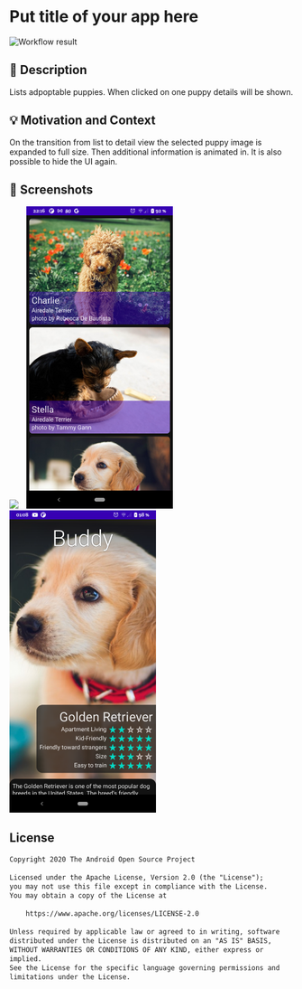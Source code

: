 # Put title of your app here

![Workflow result](https://github.com/timo-drick/compose_dev_challenge_1/workflows/Check/badge.svg)


## :scroll: Description
Lists adpoptable puppies. When clicked on one puppy details will be shown.


## :bulb: Motivation and Context
On the transition from list to detail view the selected puppy image is expanded to full size.
Then additional information is animated in. It is also possible to hide the UI again.

## :camera_flash: Screenshots
<img src="/results/screenshot_1.gif" width="260">&emsp;<img src="/results/screenshot_1.png" width="260">&emsp;<img src="/results/screenshot_2.png" width="260">

## License
```
Copyright 2020 The Android Open Source Project

Licensed under the Apache License, Version 2.0 (the "License");
you may not use this file except in compliance with the License.
You may obtain a copy of the License at

    https://www.apache.org/licenses/LICENSE-2.0

Unless required by applicable law or agreed to in writing, software
distributed under the License is distributed on an "AS IS" BASIS,
WITHOUT WARRANTIES OR CONDITIONS OF ANY KIND, either express or implied.
See the License for the specific language governing permissions and
limitations under the License.
```
